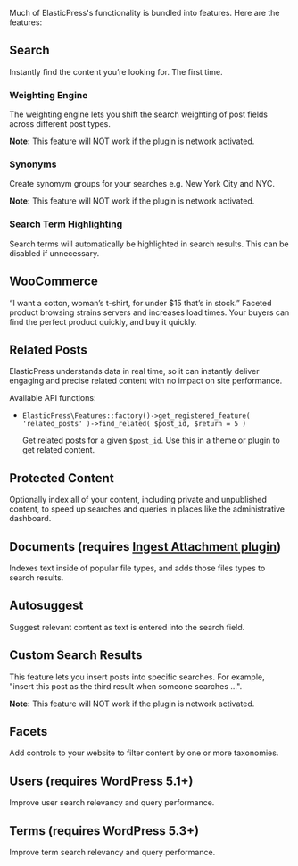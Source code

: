 Much of ElasticPress's functionality is bundled into features. Here are the features:

## Search

Instantly find the content you’re looking for. The first time.

### Weighting Engine

The weighting engine lets you shift the search weighting of post fields across different post types.

__Note:__ This feature will NOT work if the plugin is network activated.

### Synonyms

Create synomym groups for your searches e.g. New York City and NYC.

__Note:__ This feature will NOT work if the plugin is network activated.

### Search Term Highlighting

Search terms will automatically be highlighted in search results. This can be disabled if unnecessary.

## WooCommerce

“I want a cotton, woman’s t-shirt, for under $15 that’s in stock.” Faceted product browsing strains servers and increases load times. Your buyers can find the perfect product quickly, and buy it quickly.

## Related Posts

ElasticPress understands data in real time, so it can instantly deliver engaging and precise related content with no impact on site performance.

Available API functions:

* `ElasticPress\Features::factory()->get_registered_feature( 'related_posts' )->find_related( $post_id, $return = 5 )`

  Get related posts for a given `$post_id`. Use this in a theme or plugin to get related content.

## Protected Content

Optionally index all of your content, including private and unpublished content, to speed up searches and queries in places like the administrative dashboard.

## Documents (requires [Ingest Attachment plugin](https://www.elastic.co/guide/en/elasticsearch/plugins/master/ingest-attachment.html))

Indexes text inside of popular file types, and adds those files types to search results.

## Autosuggest

Suggest relevant content as text is entered into the search field.

## Custom Search Results

This feature lets you insert posts into specific searches. For example, "insert this post as the third result when someone searches ...".

__Note:__ This feature will NOT work if the plugin is network activated.

## Facets

Add controls to your website to filter content by one or more taxonomies.

## Users (requires WordPress 5.1+)

Improve user search relevancy and query performance.

## Terms (requires WordPress 5.3+)

Improve term search relevancy and query performance.
